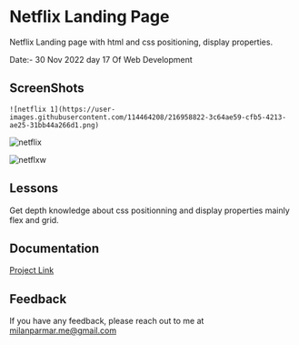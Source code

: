 
# Netflix Landing Page

 Netflix Landing page with html and css positioning, display properties. 

 Date:- 30 Nov 2022 day 17 Of Web Development

 ## ScreenShots
 
   
    ![netflix 1](https://user-images.githubusercontent.com/114464208/216958822-3c64ae59-cfb5-4213-ae25-31bb44a266d1.png)

![netflix](https://user-images.githubusercontent.com/114464208/216958799-25d34b3e-b0aa-4edb-92b0-8d019259c103.png)

![netflxw](https://user-images.githubusercontent.com/114464208/216958782-a61e2725-3cb1-4acd-94cb-66ca81f9d40a.png)

## Lessons

Get depth knowledge about css positionning and display properties mainly flex and grid.




## Documentation

[Project Link](https://netflix-india-clone-4.netlify.app)


## Feedback

If you have any feedback, please reach out to me at milanparmar.me@gmail.com


